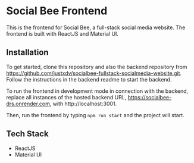 # Social Bee Frontend

This is the frontend for Social Bee, a full-stack social media website. The frontend is built with ReactJS and Material UI.

## Installation

To get started, clone this repository and also the backend repository from https://github.com/justxdv/socialbee-fullstack-socialmedia-website.git. Follow the instructions in the backend readme to start the backend.

To run the frontend in development mode in connection with the backend, replace all instances of the hosted backend URL, https://socialbee-drs.onrender.com, with http://localhost:3001. 

Then, run the frontend by typing `npm run start` and the project will start.

## Tech Stack

- ReactJS
- Material UI
